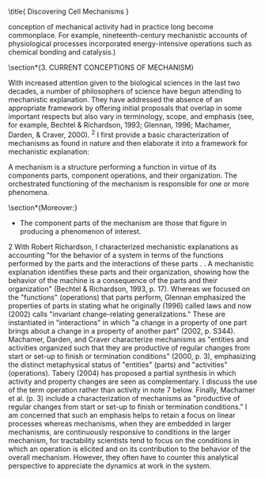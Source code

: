 \title{
Discovering Cell Mechanisms
}

conception of mechanical activity had in practice long become commonplace. For example, nineteenth-century mechanistic accounts of physiological processes incorporated energy-intensive operations such as chemical bonding and catalysis.)

\section*{3. CURRENT CONCEPTIONS OF MECHANISM}

With increased attention given to the biological sciences in the last two decades, a number of philosophers of science have begun attending to mechanistic explanation. They have addressed the absence of an appropriate framework by offering initial proposals that overlap in some important respects but also vary in terminology, scope, and emphasis (see, for example, Bechtel \& Richardson, 1993; Glennan, 1996; Machamer, Darden, \& Craver, 2000). ${ }^{2}$ I first provide a basic characterization of mechanisms as found in nature and then elaborate it into a framework for mechanistic explanation:

A mechanism is a structure performing a function in virtue of its components parts, component operations, and their organization. The orchestrated functioning of the mechanism is responsible for one or more phenomena.

\section*{Moreover:}
- The component parts of the mechanism are those that figure in producing a phenomenon of interest.

2 With Robert Richardson, I characterized mechanistic explanations as accounting "for the behavior of a system in terms of the functions performed by the parts and the interactions of these parts . . A mechanistic explanation identifies these parts and their organization, showing how the behavior of the machine is a consequence of the parts and their organization" (Bechtel \& Richardson, 1993, p. 17). Whereas we focused on the "functions" (operations) that parts perform, Glennan emphasized the properties of parts in stating what he originally (1996) called laws and now (2002) calls "invariant change-relating generalizations." These are instantiated in "interactions" in which "a change in a property of one part brings about a change in a property of another part" (2002, p. S344). Machamer, Darden, and Craver characterize mechanisms as "entities and activities organized such that they are productive of regular changes from start or set-up to finish or termination conditions" (2000, p. 3), emphasizing the distinct metaphysical status of "entities" (parts) and "activities" (operations). Tabery (2004) has proposed a partial synthesis in which activity and property changes are seen as complementary. I discuss the use of the term operation rather than activity in note 7 below. Finally, Machamer et al. (p. 3) include a characterization of mechanisms as "productive of regular changes from start or set-up to finish or termination conditions." I am concerned that such an emphasis helps to retain a focus on linear processes whereas mechanisms, when they are embedded in larger mechanisms, are continuously responsive to conditions in the larger mechanism, for tractability scientists tend to focus on the conditions in which an operation is elicited and on its contribution to the behavior of the overall mechanism. However, they often have to counter this analytical perspective to appreciate the dynamics at work in the system.